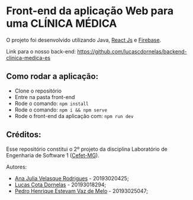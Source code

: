 # Front-end da aplicação Web para uma CLÍNICA MÉDICA
O projeto foi desenvolvido utilizando Java, [React Js](https://pt-br.reactjs.org/) e [Firebase](https://firebase.google.com/products/realtime-database/?utm_source=google&utm_medium=cpc&utm_campaign=latam-BR-all-pt-dr-SKWS-all-all-trial-e-dr-1011454-LUAC0008679&utm_content=text-ad-none-any-DEV_c-CRE_429626774316-ADGP_Hybrid%20%7C%20SKWS%20-%20EXA%20%7C%20Txt%20~%20Compute_Firebase-KWID_43700066431125567-kwd-312330826250&utm_term=KW_firebase-ST_Firebase&gclid=CjwKCAiAheacBhB8EiwAItVO29IuJiauQIfVgmJXMXoZYrlQ4IafVeYz1WWx-IHXgW7UbtZ9SbW2SRoCkYQQAvD_BwE&gclsrc=aw.ds).

Link para o nosso back-end: https://github.com/lucascdornelas/backend-clinica-medica-es 

## Como rodar a aplicação:
- Clone o repositório
- Entre na pasta front-end
- Rode o comando: ```npm install```
- Rode o comando: ```npm i && npm serve```
- Rode o front-end da aplicação com: ```npm run dev```

## Créditos:
Esse repositório constitui o 2º projeto da disciplina Laboratório de Engenharia de Software 1 ([Cefet-MG](https://cefetmg.br)). 

Autores:
- [Ana Julia Velasque Rodrigues](https://github.com/anajvelasque) - 20193020425;
- [Lucas Cota Dornelas](https://github.com/lucascdornelas) - 20193018294;
- [Pedro Henrique Estevam Vaz de Melo](https://github.com/vazConnected/) - 20193025047;
